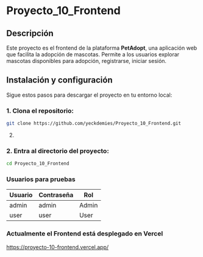 # Proyecto_10_Frontend

## Descripción

Este proyecto es el frontend de la plataforma **PetAdopt**, una aplicación web que facilita la adopción de mascotas. Permite a los usuarios explorar mascotas disponibles para adopción, registrarse, iniciar sesión.

## Instalación y configuración

Sigue estos pasos para descargar el proyecto en tu entorno local:

### 1. Clona el repositorio:
```bash
git clone https://github.com/yeckdemies/Proyecto_10_Frontend.git
```

2. 
### 2. Entra al directorio del proyecto:
```bash
cd Proyecto_10_Frontend
```

### Usuarios para pruebas

| Usuario | Contraseña | Rol   |
|---------|------------|-------|
| admin   | admin      | Admin |
| user    | user       | User  |

###  Actualmente el Frontend está desplegado en Vercel
https://proyecto-10-frontend.vercel.app/
